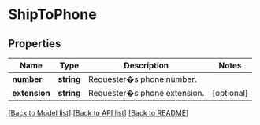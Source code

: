 # ShipToPhone

## Properties
Name | Type | Description | Notes
------------ | ------------- | ------------- | -------------
**number** | **string** | Requester�s phone number. | 
**extension** | **string** | Requester�s phone extension. | [optional] 

[[Back to Model list]](../../README.md#documentation-for-models) [[Back to API list]](../../README.md#documentation-for-api-endpoints) [[Back to README]](../../README.md)


